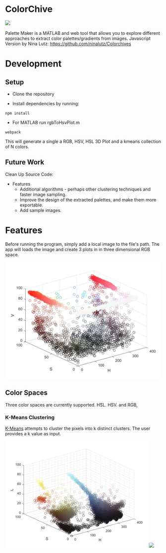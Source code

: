 # ColorChive

<img src="https://github.com/oeatekha/ColorChives/blob/main/AMSTERDAM.png" width="800"/>

Palette Maker is a MATLAB and web tool that allows you to explore different approaches to extract color palettes/gradients from images. 
Javascript Version by Nina Lutz: https://github.com/ninalutz/Colorchives

# Development
## Setup

* Clone the repository

* Install dependencies by running:
```
npm install
```
* For MATLAB run rgbToHsvPlot.m
```
webpack
```

This will generate a single a RGB, HSV, HSL 3D Plot and a kmeans collection of N colors.


## Future Work
Clean Up Source Code:
* Features
  * Additional algorithms - perhaps other clustering techniques and faster image sampling.
  * Improve the design of the extracted palettes, and make them more exportable.
  * Add sample images.
 

# Features 
Before running the program, simply add a local image to the file's path. The app will loads the image and create 3 plots in in three dimensional RGB space.

![](https://github.com/oeatekha/ColorChives/blob/main/HSV%20PLOT%20AMST.jpg)

## Color Spaces
Three color spaces are currently supported. HSL. HSV. and RGB,


### K-Means Clustering
[K-Means](https://en.wikipedia.org/wiki/K-means_clustering) attempts to cluster the pixels into k distinct clusters. The user provides a k value as input.


<div>
<img src="https://github.com/oeatekha/ColorChives/blob/main/HSL.png" width="460">
<img src="https://github.com/oeatekha/ColorChives/blob/main/danger.jpg.png" width="400">
</div>

